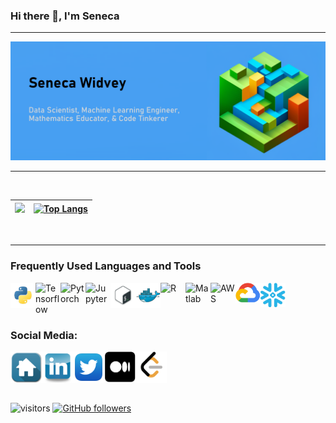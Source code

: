 ### Hi there 👋, I'm Seneca
---

<img src="https://raw.githubusercontent.com/swidvey/swidvey/master/profile_banner.PNG">

<!--
Should add description after image
-->

---

<br>

| <img src="https://github-readme-stats.vercel.app/api?username=swidvey&count_private=true&theme=radical&show_icons=true" /> | [![Top Langs](https://github-readme-stats.vercel.app/api/top-langs/?username=swidvey&layout=compact&theme=radical)](https://github.com/swidvey/github-readme-stats) |
| ------------- | ------------- |

<br />

---

### Frequently Used Languages and Tools 
<img align="left" alt="Python" width="40px" src="https://raw.githubusercontent.com/github/explore/80688e429a7d4ef2fca1e82350fe8e3517d3494d/topics/python/python.png"/>
<img align="left" alt="Tensorflow" width="40px" src="https://upload.wikimedia.org/wikipedia/commons/thumb/2/2d/Tensorflow_logo.svg/1200px-Tensorflow_logo.svg.png"/>
<img align="left" alt="Pytorch" width="40px" src="https://pytorch.org/assets/images/pytorch-logo.png"/>
<img align="left" alt="Jupyter" width="40px" src="https://upload.wikimedia.org/wikipedia/commons/thumb/3/38/Jupyter_logo.svg/883px-Jupyter_logo.svg.png"/>
<img align="left" alt="Shell" width="40px" src="https://raw.githubusercontent.com/swidvey/swidvey/master/shell_icon.png"/>
<img align="left" alt="Docker" width="40px" src="https://github.com/devicons/devicon/blob/master/icons/docker/docker-original.svg"/>
<img align="left" alt="R" width="40px" src="https://upload.wikimedia.org/wikipedia/commons/thumb/1/1b/R_logo.svg/1920px-R_logo.svg.png"/>
<img align="left" alt="Matlab" width="40px" src="https://upload.wikimedia.org/wikipedia/commons/thumb/2/21/Matlab_Logo.png/667px-Matlab_Logo.png"/>
<img align="left" alt="AWS" width="40px" src="https://upload.wikimedia.org/wikipedia/commons/9/93/Amazon_Web_Services_Logo.svg"/>
<img align="left" alt="Google" width="40px" src="https://raw.githubusercontent.com/swidvey/swidvey/master/google_cloud_icon.png"/>
<img align="left" alt="Snowflake" width="40px" src="https://raw.githubusercontent.com/swidvey/swidvey/master/snowflake_icon.png"/>
 
<br />
<br />
<br />

### Social Media:
[<img align="left" alt="senecawidvey.co" width="50px" src="https://raw.githubusercontent.com/swidvey/swidvey/master/home_square_icon.png" />][website]
[<img align="left" alt="LinkedIn" width="50px" src="https://raw.githubusercontent.com/swidvey/swidvey/master/linkedin_icon_2.png" />][linkedin]
[<img align="left" alt="Twitter" width="50px" src="https://raw.githubusercontent.com/swidvey/swidvey/master/twitter_icon.png" />][twitter]
[<img align="left" alt="medium" width="50px" src="https://raw.githubusercontent.com/swidvey/swidvey/master/medium_logo_icon.png" />][medium]
[<img align="left" alt="leet" width="50px" src="https://raw.githubusercontent.com/swidvey/swidvey/master/leetcode_logo_icon.png" />][leetcode]

<br />
<br />
<br />
<br /> 

![visitors](https://visitor-badge.laobi.icu/badge?page_id=swidvey.swidvey)
[![GitHub followers](https://img.shields.io/github/followers/swidvey.svg?style=social&label=Follow)](https://github.com/swidvey?tab=followers)


[website]: https://www.senecawidvey.com
[twitter]: https://twitter.com/SenecaWidvey
[linkedin]: https://www.linkedin.com/in/seneca-widvey-17209713/
[medium]: https://medium.com/@senecawidvey/about
[leetcode]: https://leetcode.com/swidvey/
